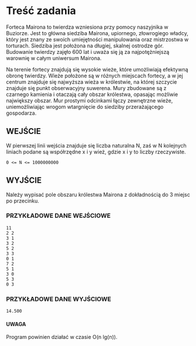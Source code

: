 # Treść zadania

Forteca Mairona to twierdza wzniesiona przy pomocy naszyjnika w Buziorze. Jest to główna siedziba Mairona, upiornego, złowrogiego władcy, który jest znany ze swoich umiejętności manipulowania oraz mistrzostwa w torturach. Siedziba jest położona na długiej, skalnej ostrodze gór. Budowanie twierdzy zajęło 600 lat i uważa się ją za najpotężniejszą warownię w całym uniwersum Mairona.


Na terenie fortecy znajdują się wysokie wieże, które umożliwiają efektywną obronę twierdzy. Wieże położone są w różnych miejscach fortecy, a w jej centrum znajduje się najwyższa wieża w królestwie, na której szczycie znajduje się punkt obserwacyjny suwerena. Mury zbudowane są z czarnego kamienia i otaczają cały obszar królestwa, opasając możliwie największy obszar. Mur prostymi odcinkami łączy zewnętrzne wieże, uniemożliwiając wrogom wtargnięcie do siedziby przerażającego gospodarza.


## WEJŚCIE

W pierwszej linii wejścia znajduje się liczba naturalna N, zaś w N kolejnych liniach podane są współrzędne x i y wież, gdzie x i y to liczby rzeczywiste.

    0 <= N <= 1000000000

## WYJŚCIE

Należy wypisać pole obszaru królestwa Mairona z dokładnością do 3 miejsc po przecinku.

### PRZYKŁADOWE DANE WEJŚCIOWE

    11
    2 2
    3 1
    3 2
    5 2
    3 3
    0 1
    7 2
    5 1
    3 0
    5 3
    0 3

### PRZYKŁADOWE DANE WYJŚCIOWE
    
    14.500

#### UWAGA

Program powinien działać w czasie O(n lg(n)).